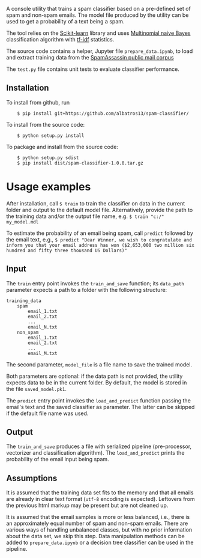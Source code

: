 A console utility that trains a spam classifier based on a pre-defined set of spam and non-spam emails.
The model file produced by the utility can be used to get a probability of a text being a spam.

The tool relies on the [Scikit-learn](http://scikit-learn.org) library and uses 
[Multinomial naive Bayes](https://scikit-learn.org/stable/modules/generated/sklearn.naive_bayes.MultinomialNB.html) classification algorithm with 
[tf-idf](https://scikit-learn.org/stable/modules/generated/sklearn.feature_extraction.text.TfidfVectorizer.html) statistics.
 

The source code contains a helper, Jupyter file `prepare_data.ipynb`, to load and extract training data 
from the [SpamAssassin public mail corpus](http://spamassassin.apache.org/old/publiccorpus/)

The `test.py` file contains unit tests to evaluate classifier performance. 

## Installation
To install from github, run
```
    $ pip install git+https://github.com/albatros13/spam-classifier/
```
To install from the source code:
```
    $ python setup.py install
```
To package and install from the source code:
```
    $ python setup.py sdist
    $ pip install dist/spam-classifier-1.0.0.tar.gz
```

# Usage examples
After installation, call `$ train` to train the classifier on data in the current folder and output to the default model file.
Alternatively, provide the path to the training data and/or the output file name, e.g. `$ train "c:/" my_model.mdl`

To estimate the probability of an email being spam, call `predict` followed by the email text, e.g.,
`$ predict "Dear Winner, we wish to congratulate and inform you that your email address has won ($2,653,000 two million six hundred and fifty three thousand US Dollars)" `

## Input 
The `train` entry point invokes the `train_and_save` function; its `data_path` parameter expects a path to a folder with the following structure:
```
training_data
    spam
        email_1.txt
        email_2.txt
        ...
        email_N.txt
    non_spam
        email_1.txt
        email_2.txt
        ...
        email_M.txt
```
The second parameter, `model_file` is a file name to save the trained model.

Both parameters are optional: if the data path is not provided, 
the utility expects data to be in the current folder. 
By default, the model is stored in the file `saved_model.pk1`. 

The `predict` entry point invokes the `load_and_predict` function passing the email's text and 
the saved classifier as parameter. The latter can be skipped if the default file name was used.  

## Output 
The `train_and_save` produces a file with serialized pipeline (pre-processor, vectorizer and classification algorithm). 
The `load_and_predict` prints the probability of the email input being spam.

## Assumptions 
It is assumed that the training data set fits to the memory and that all emails are already in clear text format (`utf-8` encoding is expected).
Leftovers from the previous html markup may be present but are not cleaned up. 

It is assumed that the email samples is more or less balanced, i.e., there is an approximately equal number of spam and non-spam emails. 
There are various ways of handling unbalanced classes, but with no prior information about the data set, we skip this step. 
Data manipulation methods can be added to `prepare_data.ipynb` or a decision tree classifier can be used in the pipeline.
 


  



